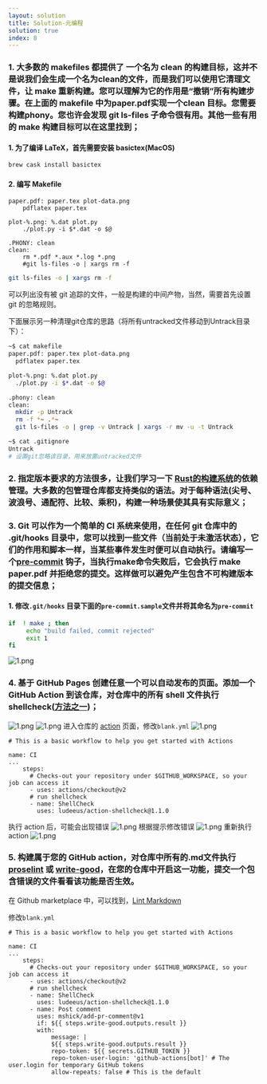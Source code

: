 ```yaml
---
layout: solution
title: Solution-元编程
solution: true
index: 8
---
```


### 1. 大多数的 makefiles 都提供了 一个名为 clean 的构建目标，这并不是说我们会生成一个名为clean的文件，而是我们可以使用它清理文件，让 make 重新构建。您可以理解为它的作用是“撤销”所有构建步骤。在上面的 makefile 中为paper.pdf实现一个clean 目标。您需要构建phony。您也许会发现 git ls-files 子命令很有用。其他一些有用的 make 构建目标可以在这里找到；

#### 1. 为了编译 LaTeX，首先需要安装 basictex(MacOS)
```bash
brew cask install basictex
```
#### 2. 编写 Makefile
```
paper.pdf: paper.tex plot-data.png
	pdflatex paper.tex

plot-%.png: %.dat plot.py
	./plot.py -i $*.dat -o $@

.PHONY: clean
clean:
	rm *.pdf *.aux *.log *.png
	#git ls-files -o | xargs rm -f
```
```bash
git ls-files -o | xargs rm -f 
```
可以列出没有被 git 追踪的文件，一般是构建的中间产物，当然，需要首先设置 git 的忽略规则。

下面展示另一种清理git仓库的思路（将所有untracked文件移动到Untrack目录下）：
```bash
~$ cat makefile
paper.pdf: paper.tex plot-data.png
  pdflatex paper.tex

plot-%.png: %.dat plot.py
  ./plot.py -i $*.dat -o $@

.phony: clean
clean:
  mkdir -p Untrack
  rm -f *~ .*~
  git ls-files -o | grep -v Untrack | xargs -r mv -u -t Untrack

~$ cat .gitignore
Untrack
# 设置git忽略该目录，用来放置untracked文件
```

### 2. 指定版本要求的方法很多，让我们学习一下 [Rust的构建系统](https://doc.rust-lang.org/cargo/reference/specifying-dependencies.html)的依赖管理。大多数的包管理仓库都支持类似的语法。对于每种语法(尖号、波浪号、通配符、比较、乘积)，构建一种场景使其具有实际意义；


### 3. Git 可以作为一个简单的 CI 系统来使用，在任何 git 仓库中的 .git/hooks 目录中，您可以找到一些文件（当前处于未激活状态），它们的作用和脚本一样，当某些事件发生时便可以自动执行。请编写一个[pre-commit](https://git-scm.com/docs/githooks#_pre_commit) 钩子，当执行make命令失败后，它会执行 make paper.pdf 并拒绝您的提交。这样做可以避免产生包含不可构建版本的提交信息；

#### 1. 修改`.git/hooks` 目录下面的`pre-commit.sample`文件并将其命名为`pre-commit`
```bash
if  ! make ; then
     echo "build failed, commit rejected"
     exit 1
fi
```
![1.png]({{site.url}}/2020/solutions/images/8/1.png)


### 4. 基于 GitHub Pages 创建任意一个可以自动发布的页面。添加一个GitHub Action 到该仓库，对仓库中的所有 shell 文件执行 shellcheck([方法之一](https://github.com/marketplace/actions/shellcheck))；

![1.png]({{site.url}}/2020/solutions/images/8/2.png)
![1.png]({{site.url}}/2020/solutions/images/8/3.png)
进入仓库的 [action](https://github.com/missing-semester-cn/The-Missing-Solutions/actions) 
页面，修改`blank.yml`
![1.png]({{site.url}}/2020/solutions/images/8/4.png)
```
# This is a basic workflow to help you get started with Actions

name: CI
...
    steps:
      # Checks-out your repository under $GITHUB_WORKSPACE, so your job can access it
      - uses: actions/checkout@v2
      # run shellcheck
      - name: ShellCheck
        uses: ludeeus/action-shellcheck@1.1.0
```
执行 action 后，可能会出现错误
![1.png]({{site.url}}/2020/solutions/images/8/5.png)
根据提示修改错误
![1.png]({{site.url}}/2020/solutions/images/8/6.png)
重新执行 action
![1.png]({{site.url}}/2020/solutions/images/8/7.png)

### 5. 构建属于您的 GitHub action，对仓库中所有的.md文件执行 [proselint](http://proselint.com/) 或 [write-good](https://github.com/btford/write-good)，在您的仓库中开启这一功能，提交一个包含错误的文件看看该功能是否生效。

在 Github marketplace 中，可以找到，[Lint Markdown](https://github.com/marketplace/actions/lint-markdown)

修改`blank.yml`
```
# This is a basic workflow to help you get started with Actions

name: CI
...
    steps:
      # Checks-out your repository under $GITHUB_WORKSPACE, so your job can access it
      - uses: actions/checkout@v2
      # run shellcheck
      - name: ShellCheck
        uses: ludeeus/action-shellcheck@1.1.0
      - name: Post comment
        uses: mshick/add-pr-comment@v1
        if: ${{ steps.write-good.outputs.result }}
        with:
            message: |
            ${{ steps.write-good.outputs.result }}
            repo-token: ${{ secrets.GITHUB_TOKEN }}
            repo-token-user-login: 'github-actions[bot]' # The user.login for temporary GitHub tokens
            allow-repeats: false # This is the default
```
